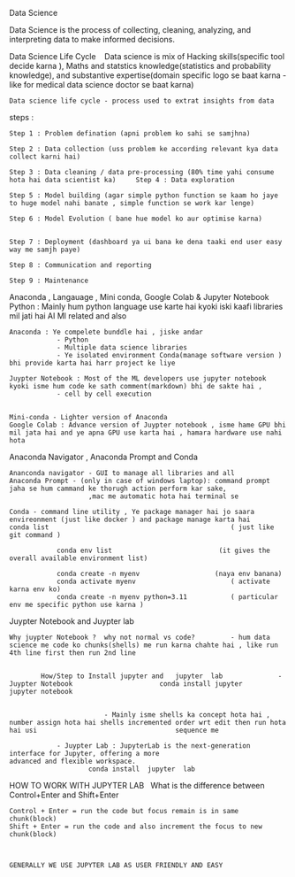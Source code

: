 Data Science 







Data Science is the process of collecting, cleaning, analyzing, and interpreting data to make informed decisions.



Data Science Life Cycle   	Data science is mix of Hacking skills(specific  tool decide karna ), Maths and statstics knowledge(statistics and probability knowledge), and substantive expertise(domain specific logo se baat karna - like for medical data science doctor se baat karna)




	Data science life cycle - process used to extrat insights from data

steps : 
 	
	Step 1 : Problem defination (apni problem ko sahi se samjhna)

	Step 2 : Data collection (uss problem ke according relevant kya data collect karni hai)

	Step 3 : Data cleaning / data pre-processing (80% time yahi consume hota hai data scientist ka)  	Step 4 : Data exploration

	Step 5 : Model building (agar simple python function se kaam ho jaye to huge model nahi banate , simple function se work kar lenge)

	Step 6 : Model Evolution ( bane hue model ko aur optimise karna)


	Step 7 : Deployment (dashboard ya ui bana ke dena taaki end user easy way me samjh paye)

	Step 8 : Communication and reporting

	Step 9 : Maintenance




Anaconda , Langauage , Mini conda, Google Colab & Jupyter Notebook   	Python : Mainly hum python language use karte hai kyoki iski kaafi libraries mil jati hai AI Ml related and also 

	Anaconda : Ye compelete bunddle hai , jiske andar 
				- Python
				- Multiple data science libraries
				- Ye isolated environment Conda(manage software version ) bhi provide karta hai harr project ke liye

	Juypter Notebook : Most of the ML developers use jupyter notebook kyoki isme hum code ke sath comment(markdown) bhi de sakte hai ,
				- cell by cell execution
				

	Mini-conda - Lighter version of Anaconda 
	Google Colab : Advance version of Juypter notebook , isme hame GPU bhi mil jata hai and ye apna GPU use karta hai , hamara hardware use nahi hota


	


Anaconda Navigator , Anaconda Prompt and Conda


	Ananconda navigator - GUI to manage all libraries and all 
	Anaconda Prompt - (only in case of windows laptop): command prompt jaha se hum cammand ke thorugh action perform kar sake,
						,mac me automatic hota hai terminal se

	Conda - command line utility , Ye package manager hai jo saara envireonment (just like docker ) and package manage karta hai   				conda list                               				( just like git command )
	
				conda env list							 (it gives the overall available environment list)
		
				conda create -n myenv					(naya env banana)
	 			conda activate myenv						( activate karna env ko)
				conda create -n myenv python=3.11 			( particular env me specific python use karna )


Juypter Notebook and Juypter lab

	Why juypter Notebook ?  why not normal vs code? 		- hum data science me code ko chunks(shells) me run karna chahte hai , like run 4th line first then run 2nd line

	
			How/Step to Install jupyter and   jupyter  lab 				- Juypter Notebook 						conda install jupyter  						jupyter notebook


							- Mainly isme shells ka concept hota hai , number assign hota hai shells incremented order wrt edit then run hota hai usi 									sequence me

				- Juypter Lab : JupyterLab is the next-generation interface for Jupyter, offering a more advanced and flexible workspace.
						conda install  jupyter  lab 	

HOW TO WORK WITH JUPYTER LAB  	What is the difference between Control+Enter and  Shift+Enter

	Control + Enter = run the code but focus remain is in same chunk(block)
	Shift + Enter = run the code and also increment the focus to new chunk(block)



	GENERALLY WE USE JUPYTER LAB AS USER FRIENDLY AND EASY
 

